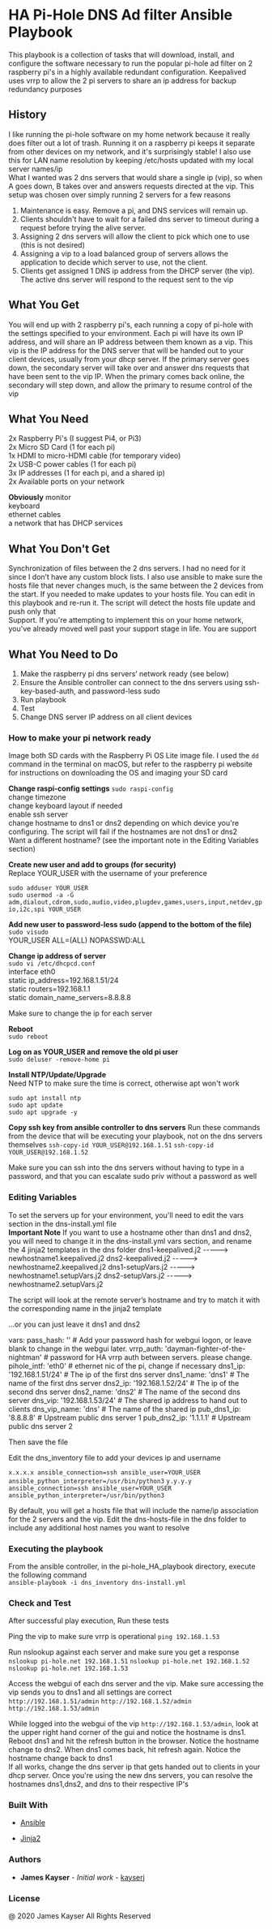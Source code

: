 # HA Pi-Hole DNS Ad filter Ansible Playbook

This playbook is a collection of tasks that will download, install, and configure the software necessary to run the
popular pi-hole ad filter on 2 raspberry pi's in a highly available redundant configuration.  Keepalived uses vrrp to allow
the 2 pi servers to share an ip address for backup redundancy purposes  
## History
I like running the pi-hole software on my home network because it really does filter out a lot of trash. Running it on a raspberry pi keeps it separate from other devices on my network, and it's surprisingly stable! I also use this for LAN name resolution by keeping /etc/hosts updated with my local server names/ip  
What I wanted was 2 dns servers that would share a single ip (vip), so when A goes down, B takes over and answers requests directed at the vip. This setup was chosen over simply running 2 servers for a few reasons  

1. Maintenance is easy. Remove a pi, and DNS services will remain up.
2. Clients shouldn't have to wait for a failed dns server to timeout during a request before trying the alive server.
3. Assigning 2 dns servers will allow the client to pick which one to use (this is not desired)
4. Assigning a vip to a load balanced group of servers allows the application to decide which server to use, not the client.
5. Clients get assigned 1 DNS ip address from the DHCP server (the vip). The active dns server will respond to the request sent to the vip  


## What You Get
You will end up with 2 raspberry pi's, each running a copy of pi-hole with the settings specified to your environment.
Each pi will have its own IP address, and will share an IP address between them known as a vip. This vip is the IP address for the DNS server that will be handed out to your client devices, usually from your dhcp server.
If the primary server goes down, the secondary server will take over and answer dns requests that have been sent to the vip IP. When the primary comes back online, the secondary will step down, and allow the primary to resume control of the vip  

## What You Need

2x Raspberry Pi's (I suggest Pi4, or Pi3)  
2x Micro SD Card (1 for each pi)  
1x HDMI to micro-HDMI cable (for temporary video)  
2x USB-C power cables (1 for each pi)  
3x IP addresses (1 for each pi, and a shared ip)  
2x Available ports on your network  


**Obviously**
monitor  
keyboard  
ethernet cables  
a network that has DHCP services  


## What You Don't Get
Synchronization of files between the 2 dns servers. I had no need for it since I don’t have any custom block lists.  I also use ansible to make sure the hosts file that never changes much, is the same between the 2 devices from the start.  If you needed to make updates to your hosts file.  You can edit in this playbook and re-run it. The script will detect the hosts file update and push only that  
Support.  If you're attempting to implement this on your home network, you've already moved well past your support stage in life.  You are support  

## What You Need to Do

1. Make the raspberry pi dns servers’ network ready (see below)  
2. Ensure the Ansible controller can connect to the dns servers using ssh-key-based-auth, and password-less sudo  
3. Run playbook  
4. Test  
5. Change DNS server IP address on all client devices  


### How to make your pi network ready

Image both SD cards with the Raspberry Pi OS Lite image file.  I used the `dd` command in the terminal on macOS, but refer to the
raspberry pi website for instructions on downloading the OS and imaging your SD card  

**Change raspi-config settings**
`sudo raspi-config`  
change timezone  
change keyboard layout if needed  
enable ssh server  
change hostname to dns1 or dns2 depending on which device you're configuring. The script will fail if the hostnames are not dns1 or dns2  
Want a different hostname? (see the important note in the Editing Variables section)  


**Create new user and add to groups (for security)**  
Replace YOUR_USER with the username of your preference  

`sudo adduser YOUR_USER`  
`sudo usermod -a -G adm,dialout,cdrom,sudo,audio,video,plugdev,games,users,input,netdev,gpio,i2c,spi YOUR_USER`  

**Add new user to password-less sudo (append to the bottom of the file)**  
`sudo visudo`  
YOUR_USER    ALL=(ALL) NOPASSWD:ALL  

**Change ip address of server**  
`sudo vi /etc/dhcpcd.conf`  
interface eth0  
  static ip_address=192.168.1.51/24  
  static routers=192.168.1.1  
  static domain_name_servers=8.8.8.8  

Make sure to change the ip for each server  

**Reboot**  
`sudo reboot`  

**Log on as YOUR_USER and remove the old pi user**  
`sudo deluser -remove-home pi`  

**Install NTP/Update/Upgrade**  
Need NTP to make sure the time is correct, otherwise apt won't work  

`sudo apt install ntp`  
`sudo apt update`  
`sudo apt upgrade -y`  

**Copy ssh key from ansible controller to dns servers**
Run these commands from the device that will be executing your playbook, not on the dns servers themselves
`ssh-copy-id YOUR_USER@192.168.1.51`
`ssh-copy-id YOUR_USER@192.168.1.52`

Make sure you can ssh into the dns servers without having to type in a password, and that you can escalate sudo priv without a password as well  

### Editing Variables
To set the servers up for your environment, you'll need to edit the vars section in the dns-install.yml file  
**Important Note**
If you want to use a hostname other than dns1 and dns2, you will need to change it in the dns-install.yml vars section, and rename the 4 jinja2 templates in the dns folder
dns1-keepalived.j2 ----->  newhostname1.keepalived.j2
dns2-keepalived.j2 ----->  newhostname2.keepalived.j2
dns1-setupVars.j2 ----->  newhostname1.setupVars.j2
dns2-setupVars.j2 ----->  newhostname2.setupVars.j2

The script will look at the remote server’s hostname and try to match it with the corresponding name in the jinja2 template

...or you can just leave it dns1 and dns2

  vars:
    pass_hash: ''                               # Add your password hash for webgui logon, or leave blank to change in the webgui later.
    vrrp_auth: 'dayman-fighter-of-the-nightman' # password for HA vrrp auth between servers. please change.
    pihole_intf: 'eth0'                         # ethernet nic of the pi, change if necessary
    dns1_ip: '192.168.1.51/24'                  # The ip of the first dns server
    dns1_name: 'dns1'                           # The name of the first dns server
    dns2_ip: '192.168.1.52/24'                  # The ip of the second dns server
    dns2_name: 'dns2'                           # The name of the second dns server 
    dns_vip: '192.168.1.53/24'                  # The shared ip address to hand out to clients
    dns_vip_name: 'dns'                         # The name of the shared ip
    pub_dns1_ip: '8.8.8.8'                      # Upstream public dns server 1
    pub_dns2_ip: '1.1.1.1'                      # Upstream public dns server 2


Then save the file

Edit the dns_inventory file to add your devices ip and username

`x.x.x.x ansible_connection=ssh ansible_user=YOUR_USER ansible_python_interpreter=/usr/bin/python3`
`y.y.y.y ansible_connection=ssh ansible_user=YOUR_USER ansible_python_interpreter=/usr/bin/python3`


By default, you will get a hosts file that will include the name/ip association for the 2 servers and the vip.  Edit the dns-hosts-file in the dns folder to include any additional host names you want to resolve  


### Executing the playbook
From the ansible controller, in the pi-hole_HA_playbook directory, execute the following command  
`ansible-playbook -i dns_inventory dns-install.yml`


### Check and Test
After successful play execution, Run these tests

Ping the vip to make sure vrrp is operational
`ping 192.168.1.53`

Run nslookup against each server and make sure you get a response
`nslookup pi-hole.net 192.168.1.51`
`nslookup pi-hole.net 192.168.1.52`
`nslookup pi-hole.net 192.168.1.53`

Access the webgui of each dns server and the vip. Make sure accessing the vip sends you to dns1 and all settings are correct
`http://192.168.1.51/admin`
`http://192.168.1.52/admin`
`http://192.168.1.53/admin`

While logged into the webgui of the vip `http://192.168.1.53/admin`, look at the upper right hand corner of the gui and notice the hostname is dns1.
Reboot dns1 and hit the refresh button in the browser.  Notice the hostname change to dns2.  When dns1 comes back, hit refresh again.
Notice the hostname change back to dns1  
If all works, change the dns server ip that gets handed out to clients in your dhcp server.  Once you're using
the new dns servers, you can resolve the hostnames dns1,dns2, and dns to their respective IP's


### Built With

* [Ansible](https://www.ansible.com/)

* [Jinja2](https://jinja.palletsprojects.com/)

### Authors

* **James Kayser** - *Initial work* - [kayserj](https://github.com/kayserj)

### License

@ 2020 James Kayser All Rights Reserved


